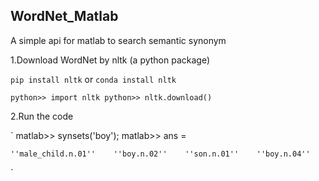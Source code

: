## WordNet_Matlab
A simple api for matlab to search semantic synonym

1.Download WordNet by nltk (a python package)

`pip install nltk` or `conda install nltk`

`python>> import nltk
python>> nltk.download()`

2.Run the code

`
matlab>> synsets('boy');
matlab>> ans = 

    ''male_child.n.01''    ''boy.n.02''    ''son.n.01''    ''boy.n.04''
`
